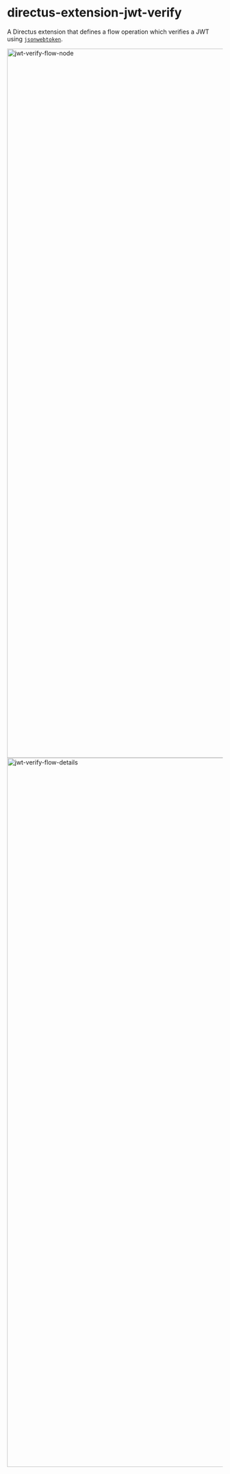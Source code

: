 # directus-extension-jwt-verify

A Directus extension that defines a flow operation which verifies a JWT using [`jsonwebtoken`](https://github.com/auth0/node-jsonwebtoken#jwtverifytoken-secretorpublickey-options-callback).

<img width="1652" alt="jwt-verify-flow-node" src="https://github.com/programmarchy/directus-extension-jwt-verify/assets/622192/0e4a62ad-9e18-4c8c-a8ca-65cdf12cf3f9">

<img width="1652" alt="jwt-verify-flow-details" src="https://github.com/programmarchy/directus-extension-jwt-verify/assets/622192/1fea1a01-bebe-40b2-87f2-8593b178e07e">
